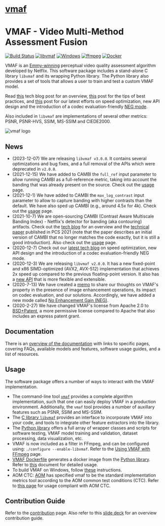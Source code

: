 # [vmaf](https://github.com/Netflix/vmaf)

# VMAF - Video Multi-Method Assessment Fusion

[![Build Status](https://app.travis-ci.com/Netflix/vmaf.svg?token=KLMprpotiqp3mZnrjtA6&branch=master)](https://app.travis-ci.com/Netflix/vmaf)
[![libvmaf](https://github.com/Netflix/vmaf/actions/workflows/libvmaf.yml/badge.svg)](https://github.com/Netflix/vmaf/actions/workflows/libvmaf.yml)
[![Windows](https://github.com/Netflix/vmaf/actions/workflows/windows.yml/badge.svg)](https://github.com/Netflix/vmaf/actions/workflows/windows.yml)
[![ffmpeg](https://github.com/Netflix/vmaf/actions/workflows/ffmpeg.yml/badge.svg)](https://github.com/Netflix/vmaf/actions/workflows/ffmpeg.yml)
[![Docker](https://github.com/Netflix/vmaf/actions/workflows/docker.yml/badge.svg)](https://github.com/Netflix/vmaf/actions/workflows/docker.yml)

VMAF is an [Emmy-winning](https://theemmys.tv/) perceptual video quality assessment algorithm developed by Netflix. This software package includes a stand-alone C library `libvmaf` and its wrapping Python library. The Python library also provides a set of tools that allows a user to train and test a custom VMAF model.

Read [this](https://medium.com/netflix-techblog/toward-a-practical-perceptual-video-quality-metric-653f208b9652) tech blog post for an overview, [this](https://medium.com/netflix-techblog/vmaf-the-journey-continues-44b51ee9ed12) post for the tips of best practices, and [this](https://netflixtechblog.com/toward-a-better-quality-metric-for-the-video-community-7ed94e752a30) post for our latest efforts on speed optimization, new API design and the introduction of a codec evaluation-friendly [NEG mode](resource/doc/models.md#disabling-enhancement-gain-neg-mode).

Also included in `libvmaf` are implementations of several other metrics: PSNR, PSNR-HVS, SSIM, MS-SSIM and CIEDE2000.

![vmaf logo](resource/images/vmaf_logo.jpg)

## News

- (2023-12-07) We are releasing `libvmaf v3.0.0`. It contains several optimizations and bug fixes, and a full removal of the APIs which were deprecated in `v2.0.0`.
- (2021-12-15) We have added to CAMBI the `full_ref` input parameter to allow running CAMBI as a full-reference metric, taking into account the banding that was already present on the source. Check out the [usage](resource/doc/cambi.md) page.
- (2021-12-1) We have added to CAMBI the `max_log_contrast` input parameter to allow to capture banding with higher contrasts than the default. We have also sped up CAMBI (e.g., around 4.5x for 4k). Check out the [usage](resource/doc/cambi.md) page.
- (2021-10-7) We are open-sourcing CAMBI (Contrast Aware Multiscale Banding Index) - Netflix's detector for banding (aka contouring) artifacts. Check out the [tech blog](https://netflixtechblog.medium.com/cambi-a-banding-artifact-detector-96777ae12fe2) for an overview and the [technical paper](resource/doc/papers/CAMBI_PCS2021.pdf) published in PCS 2021 (note that the paper describes an initial version of CAMBI that no longer matches the code exactly, but it is still a good introduction). Also check out the [usage](resource/doc/cambi.md) page.
- (2020-12-7) Check out our [latest tech blog](https://netflixtechblog.com/toward-a-better-quality-metric-for-the-video-community-7ed94e752a30) on speed optimization, new API design and the introduction of a codec evaluation-friendly NEG mode.
- (2020-12-3) We are releasing `libvmaf v2.0.0`. It has a new fixed-point and x86 SIMD-optimized (AVX2, AVX-512) implementation that achieves 2x speed up compared to the previous floating-point version. It also has a [new API](libvmaf/README.md) that is more flexible and extensible.
- (2020-7-13) We have created a [memo](https://docs.google.com/document/d/1dJczEhXO0MZjBSNyKmd3ARiCTdFVMNPBykH4_HMPoyY/edit?usp=sharing) to share our thoughts on VMAF's property in the presence of image enhancement operations, its impact on codec evaluation, and our solutions. Accordingly, we have added a new mode called [No Enhancement Gain (NEG)](resource/doc/models.md#disabling-enhancement-gain-neg-mode).
- (2020-2-27) We have changed VMAF's license from Apache 2.0 to [BSD+Patent](https://opensource.org/licenses/BSDplusPatent), a more permissive license compared to Apache that also includes an express patent grant.

## Documentation

There is an [overview of the documentation](resource/doc/index.md) with links to specific pages, covering FAQs, available models and features, software usage guides, and a list of resources.

## Usage

The software package offers a number of ways to interact with the VMAF implementation.

  - The command-line tool [`vmaf`](libvmaf/tools/README.md) provides a complete algorithm implementation, such that one can easily deploy VMAF in a production environment. Additionally, the `vmaf` tool provides a number of auxillary features such as PSNR, SSIM and MS-SSIM.
  - The [C library `libvmaf`](libvmaf/README.md) provides an interface to incorporate VMAF into your code, and tools to integrate other feature extractors into the library.
  - The [Python library](resource/doc/python.md) offers a full array of wrapper classes and scripts for software testing, VMAF model training and validation, dataset processing, data visualization, etc.
  - VMAF is now included as a filter in FFmpeg, and can be configured using: `./configure --enable-libvmaf`. Refer to the [Using VMAF with FFmpeg](resource/doc/ffmpeg.md) page.
  - [VMAF Dockerfile](Dockerfile) generates a docker image from the [Python library](resource/doc/python.md). Refer to [this](resource/doc/docker.md) document for detailed usage.
  - To build VMAF on Windows, follow [these](resource/doc/windows.md) instructions.
  - AOM CTC: [AOM]((http://aomedia.org/)) has specified vmaf to be the standard implementation metrics tool according to the AOM common test conditions (CTC). Refer to [this page](resource/doc/aom_ctc.md) for usage compliant with AOM CTC.

## Contribution Guide

Refer to the [contribution](CONTRIBUTING.md) page. Also refer to this [slide deck](https://docs.google.com/presentation/d/1Gr4-MvOXu9HUiH4nnqLGWupJYMeh6nl2MNz6Qy9153c/edit#slide=id.gc20398b4b7_0_132) for an overview contribution guide.
